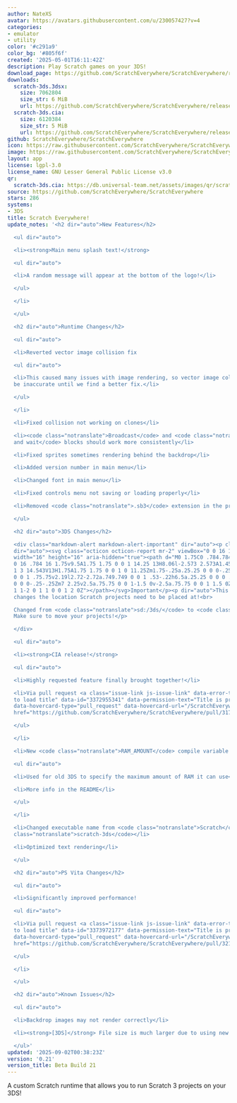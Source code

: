```yaml
---
author: NateXS
avatar: https://avatars.githubusercontent.com/u/230057427?v=4
categories:
- emulator
- utility
color: '#c291a9'
color_bg: '#805f6f'
created: '2025-05-01T16:11:42Z'
description: Play Scratch games on your 3DS!
download_page: https://github.com/ScratchEverywhere/ScratchEverywhere/releases
downloads:
  scratch-3ds.3dsx:
    size: 7062804
    size_str: 6 MiB
    url: https://github.com/ScratchEverywhere/ScratchEverywhere/releases/download/0.21/scratch-3ds.3dsx
  scratch-3ds.cia:
    size: 6120384
    size_str: 5 MiB
    url: https://github.com/ScratchEverywhere/ScratchEverywhere/releases/download/0.21/scratch-3ds.cia
github: ScratchEverywhere/ScratchEverywhere
icon: https://raw.githubusercontent.com/ScratchEverywhere/ScratchEverywhere/refs/heads/main/gfx/icon.png
image: https://raw.githubusercontent.com/ScratchEverywhere/ScratchEverywhere/refs/heads/main/gfx/logo.png
layout: app
license: lgpl-3.0
license_name: GNU Lesser General Public License v3.0
qr:
  scratch-3ds.cia: https://db.universal-team.net/assets/images/qr/scratch-3ds-cia.png
source: https://github.com/ScratchEverywhere/ScratchEverywhere
stars: 286
systems:
- 3DS
title: Scratch Everywhere!
update_notes: '<h2 dir="auto">New Features</h2>

  <ul dir="auto">

  <li><strong>Main menu splash text!</strong>

  <ul dir="auto">

  <li>A random message will appear at the bottom of the logo!</li>

  </ul>

  </li>

  </ul>

  <h2 dir="auto">Runtime Changes</h2>

  <ul dir="auto">

  <li>Reverted vector image collision fix

  <ul dir="auto">

  <li>This caused many issues with image rendering, so vector image collision will
  be inaccurate until we find a better fix.</li>

  </ul>

  </li>

  <li>Fixed collision not working on clones</li>

  <li><code class="notranslate">Broadcast</code> and <code class="notranslate">Broadcast
  and wait</code> blocks should work more consistently</li>

  <li>Fixed sprites sometimes rendering behind the backdrop</li>

  <li>Added version number in main menu</li>

  <li>Changed font in main menu</li>

  <li>Fixed controls menu not saving or loading properly</li>

  <li>Removed <code class="notranslate">.sb3</code> extension in the project menu</li>

  </ul>

  <h2 dir="auto">3DS Changes</h2>

  <div class="markdown-alert markdown-alert-important" dir="auto"><p class="markdown-alert-title"
  dir="auto"><svg class="octicon octicon-report mr-2" viewBox="0 0 16 16" version="1.1"
  width="16" height="16" aria-hidden="true"><path d="M0 1.75C0 .784.784 0 1.75 0h12.5C15.216
  0 16 .784 16 1.75v9.5A1.75 1.75 0 0 1 14.25 13H8.06l-2.573 2.573A1.458 1.458 0 0
  1 3 14.543V13H1.75A1.75 1.75 0 0 1 0 11.25Zm1.75-.25a.25.25 0 0 0-.25.25v9.5c0 .138.112.25.25.25h2a.75.75
  0 0 1 .75.75v2.19l2.72-2.72a.749.749 0 0 1 .53-.22h6.5a.25.25 0 0 0 .25-.25v-9.5a.25.25
  0 0 0-.25-.25Zm7 2.25v2.5a.75.75 0 0 1-1.5 0v-2.5a.75.75 0 0 1 1.5 0ZM9 9a1 1 0
  1 1-2 0 1 1 0 0 1 2 0Z"></path></svg>Important</p><p dir="auto">This beta release
  changes the location Scratch projects need to be placed at!<br>

  Changed from <code class="notranslate">sd:/3ds/</code> to <code class="notranslate">sd:/3ds/scratch-everywhere</code>!
  Make sure to move your projects!</p>

  </div>

  <ul dir="auto">

  <li><strong>CIA release!</strong>

  <ul dir="auto">

  <li>Highly requested feature finally brought together!</li>

  <li>Via pull request <a class="issue-link js-issue-link" data-error-text="Failed
  to load title" data-id="3372955341" data-permission-text="Title is private" data-url="https://github.com/ScratchEverywhere/ScratchEverywhere/issues/317"
  data-hovercard-type="pull_request" data-hovercard-url="/ScratchEverywhere/ScratchEverywhere/pull/317/hovercard"
  href="https://github.com/ScratchEverywhere/ScratchEverywhere/pull/317">#317</a>!</li>

  </ul>

  </li>

  <li>New <code class="notranslate">RAM_AMOUNT</code> compile variable

  <ul dir="auto">

  <li>Used for old 3DS to specify the maximum amount of RAM it can use</li>

  <li>More info in the README</li>

  </ul>

  </li>

  <li>Changed executable name from <code class="notranslate">Scratch</code> to <code
  class="notranslate">scratch-3ds</code></li>

  <li>Optimized text rendering</li>

  </ul>

  <h2 dir="auto">PS Vita Changes</h2>

  <ul dir="auto">

  <li>Significantly improved performance!

  <ul dir="auto">

  <li>Via pull request <a class="issue-link js-issue-link" data-error-text="Failed
  to load title" data-id="3373972177" data-permission-text="Title is private" data-url="https://github.com/ScratchEverywhere/ScratchEverywhere/issues/321"
  data-hovercard-type="pull_request" data-hovercard-url="/ScratchEverywhere/ScratchEverywhere/pull/321/hovercard"
  href="https://github.com/ScratchEverywhere/ScratchEverywhere/pull/321">#321</a>!</li>

  </ul>

  </li>

  </ul>

  <h2 dir="auto">Known Issues</h2>

  <ul dir="auto">

  <li>Backdrop images may not render correctly</li>

  <li><strong>[3DS]</strong> File size is much larger due to using new fonts</li>

  </ul>'
updated: '2025-09-02T00:38:23Z'
version: '0.21'
version_title: Beta Build 21
---
```

A custom Scratch runtime that allows you to run Scratch 3 projects on your 3DS!